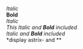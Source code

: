*Italic*
<br />
**Bold**
<br />
_Italic_
<br />
_This Italic and **Bold** included_
<br />
*Italic and **Bold** included*
<br />
\*display astrix\- and \**
